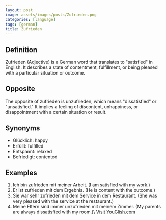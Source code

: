```yaml
---
layout: post
image: assets/images/posts/Zufrieden.png
categories: [language]
tags: [german]
title: Zufrieden
---
```


## Definition

Zufrieden (Adjective) is a German word that translates to "satisfied" in English. It describes a state of contentment, fulfillment, or being pleased with a particular situation or outcome.

## Opposite

The opposite of zufrieden is unzufrieden, which means "dissatisfied" or "unsatisfied." It implies a feeling of discontent, unhappiness, or disappointment with a certain situation or result.

## Synonyms

- Glücklich: happy
- Erfüllt: fulfilled
- Entspannt: relaxed
- Befriedigt: contented

## Examples

1. Ich bin zufrieden mit meiner Arbeit. (I am satisfied with my work.)
2. Er ist zufrieden mit dem Ergebnis. (He is content with the outcome.)
3. Sie war sehr zufrieden mit dem Service in dem Restaurant. (She was very pleased with the service at the restaurant.)
4. Meine Eltern sind immer unzufrieden mit meinem Zimmer. (My parents are always dissatisfied with my room.)\ <a id="yg-widget-0" class="youglish-widget" data-query="Zufrieden" data-lang="german" data-components="8412" data-auto-start="0" data-bkg-color="theme_light" data-title="How%20to%20pronounce%20Zufrieden%20in%20German"  rel="nofollow" href="https://youglish.com">Visit YouGlish.com</a><script async src="https://youglish.com/public/emb/widget.js" charset="utf-8"></script>